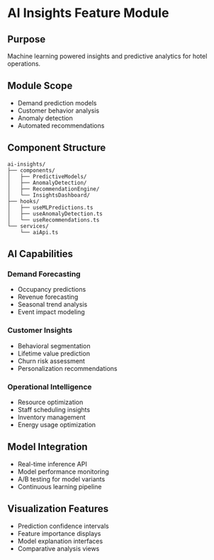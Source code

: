 # AI Insights Feature Module

## Purpose
Machine learning powered insights and predictive analytics for hotel operations.

## Module Scope
- Demand prediction models
- Customer behavior analysis
- Anomaly detection
- Automated recommendations

## Component Structure
```
ai-insights/
├── components/
│   ├── PredictiveModels/
│   ├── AnomalyDetection/
│   ├── RecommendationEngine/
│   └── InsightsDashboard/
├── hooks/
│   ├── useMLPredictions.ts
│   ├── useAnomalyDetection.ts
│   └── useRecommendations.ts
└── services/
    └── aiApi.ts
```

## AI Capabilities

### Demand Forecasting
- Occupancy predictions
- Revenue forecasting
- Seasonal trend analysis
- Event impact modeling

### Customer Insights
- Behavioral segmentation
- Lifetime value prediction
- Churn risk assessment
- Personalization recommendations

### Operational Intelligence
- Resource optimization
- Staff scheduling insights
- Inventory management
- Energy usage optimization

## Model Integration
- Real-time inference API
- Model performance monitoring
- A/B testing for model variants
- Continuous learning pipeline

## Visualization Features
- Prediction confidence intervals
- Feature importance displays
- Model explanation interfaces
- Comparative analysis views